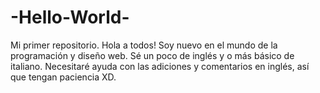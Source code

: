 # -Hello-World-
Mi primer repositorio.
Hola a todos!
Soy nuevo en el mundo de la programación y diseño web. Sé un poco de inglés y o más básico de italiano.
Necesitaré ayuda con las adiciones y comentarios en inglés, así que tengan paciencia XD.
